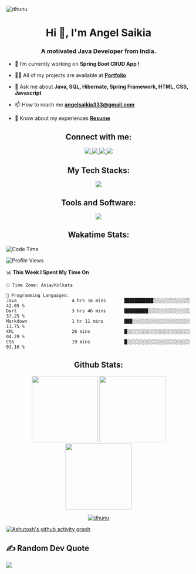 <p align="left"> <img src="https://komarev.com/ghpvc/?username=dhunu&label=Profile%20views&color=0e75b6&style=flat" alt="dhunu" />

<h1 align="center">Hi 👋, I'm Angel Saikia</h1>
<h3 align="center">A motivated Java Developer from India.</h3>

- 🔭 I’m currently working on **Spring Boot CRUD App !**

- 👨‍💻 All of my projects are available at [**Portfolio**](https://dhunu.github.io/)

- 💬 Ask me about **Java, SQL, Hibernate, Spring Framework, HTML, CSS, Javascript**

- 📫 How to reach me **angelsaikia333@gmail.com**

- 📄 Know about my experiences [**Resume**](http://bit.ly/3I3Nuw1)

<h2 align="center">Connect with me:</h2>
<p align="center">
  <a href="https://www.linkedin.com/in/angel-saikia/" target="_blank">
    <img src="https://skillicons.dev/icons?i=linkedin" />
  </a>
  <a href="https://discord.gg/4Y7tszW" target="_blank">
    <img src="https://skillicons.dev/icons?i=discord" />
  </a>
  <a href="https://www.instagram.com/saikiaangel_/" target="_blank">
    <img src="https://skillicons.dev/icons?i=instagram" />
  </a>
  <a href="https://twitter.com/AngelSaikia1" target="_blank">
    <img src="https://skillicons.dev/icons?i=twitter" />
  </a>
</p>

<h2 align="center">My Tech Stacks: </h2>
<p align="center">
  <a href="https://skillicons.dev">
    <img src="https://skillicons.dev/icons?i=c,css,firebase,hibernate,html,java,js,kotlin,maven,mysql,py" />
  </a>
</p>

<h2 align="center">Tools and Software: </h2>
<p align="center">
  <a href="https://skillicons.dev">
    <img src="https://skillicons.dev/icons?i=git,github,androidstudio,vscode,idea,netlify,postman,spring" />
  </a>
</p>


<!-- <div style="display="flex"; flex-direction="row";">
  
  <img width="49%" height="auto" src="https://youtube-stats-card.vercel.app/api?channelid=UCb-X45E2VQk6D55xtgc2i4Q&theme=dark"/>

  <img height="auto" width="47%" src="./Twitter_Stats.svg"/>
  
</div> -->

<h2 align="center">Wakatime Stats:</h2>

<!--START_SECTION:waka-->
![Code Time](http://img.shields.io/badge/Code%20Time-566%20hrs%2039%20mins-blue)

![Profile Views](http://img.shields.io/badge/Profile%20Views-15-blue)

📊 **This Week I Spent My Time On** 

```text
🕑︎ Time Zone: Asia/Kolkata

💬 Programming Languages: 
Java                     4 hrs 16 mins       ███████████░░░░░░░░░░░░░░   42.05 % 
Dart                     3 hrs 46 mins       █████████░░░░░░░░░░░░░░░░   37.25 % 
Markdown                 1 hr 11 mins        ███░░░░░░░░░░░░░░░░░░░░░░   11.75 % 
XML                      26 mins             █░░░░░░░░░░░░░░░░░░░░░░░░   04.29 % 
CSS                      19 mins             █░░░░░░░░░░░░░░░░░░░░░░░░   03.16 % 
```


<!--END_SECTION:waka-->

<h2 align="center" >Github Stats: </h2>

<div align="center" style="display=flex; flex-direction=row">

<!--   [![Top Langs](https://github-readme-stats.vercel.app/api/top-langs/?username=anuraghazra&hide_progress=true)](https://github.com/anuraghazra/github-readme-stats) -->
  
  <img height=180px src="https://github-readme-stats.vercel.app/api/top-langs/?username=dhunu&layout=compact&theme=vision-friendly-dark"/>
  
  <img height=180px src="https://github-readme-stats.vercel.app/api?username=dhunu&show_icons=true&theme=vision-friendly-dark"/>
  
  <img height=180px src="https://streak-stats.demolab.com/?user=dhunu&theme=vision-friendly-dark"/>
  
  <p align="center"> <a href="https://github.com/ryo-ma/github-profile-trophy"><img src="https://github-profile-trophy.vercel.app/?username=dhunu" alt="dhunu" /></a> </p>
  
<!--   <img height=180px src="https://github-readme-stats.vercel.app/api/wakatime?username=dhunu&theme=vision-friendly-dark"/> -->

</div>

[![Ashutosh's github activity graph](https://github-readme-activity-graph.cyclic.app/graph?username=dhunu&bg_color=000000&color=5cb8ff&line=208bfe&point=8bfee7&area=true&hide_border=true)](https://github.com/ashutosh00710/github-readme-activity-graph)

<p align="center">
<h2> ✍️ Random Dev Quote </h2>
<!-- <img src="https://quotes-github-readme.vercel.app/api?type=horizontal&theme=radical"/> -->

![](https://quotes-github-readme.vercel.app/api?type=horizontal&theme=radical)
</p>



